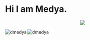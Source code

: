 <h1>Hi I am Medya.</h1>


<div align="center">
  <img src="https://github-readme-stats.vercel.app/api/wakatime?username=dmedya&theme=dark&hide_border=true" />
</div>


<p align="left">
</p>
<p><img align="left" src="https://github-readme-stats.vercel.app/api/top-langs?username=dmedya&show_icons=true&locale=en&layout=compact" alt="dmedya" /></p>


<p><img align="center" src="https://github-readme-streak-stats.herokuapp.com/?user=dmedya&" alt="dmedya" /></p>

